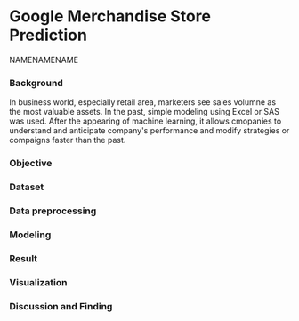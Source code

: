 # Google Merchandise Store Prediction
NAMENAMENAME

### Background
In business world, especially retail area, marketers see sales volumne as the most valuable assets. In the past, simple modeling using Excel or SAS was used. After the appearing of machine learning, it allows cmopanies to understand and anticipate company's performance and modify strategies or compaigns faster than the past.
### Objective
### Dataset
### Data preprocessing
### Modeling
### Result
### Visualization

### Discussion and Finding
